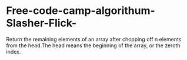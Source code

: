 # Free-code-camp-algorithum-Slasher-Flick-
Return the remaining elements of an array after chopping off n elements from the head.The head means the beginning of the array, or the zeroth index.
